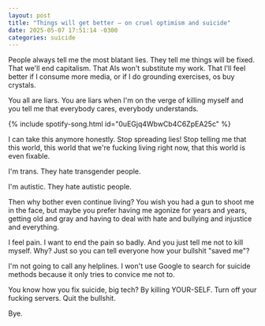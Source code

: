 ```yaml
---
layout: post
title: "Things will get better – on cruel optimism and suicide"
date: 2025-05-07 17:51:14 -0300
categories: suicide
---
```


People always tell me the most blatant lies. They tell me
things will be fixed. That we'll end capitalism. That AIs 
won't substitute my work. That I'll feel better if I consume
more media, or if I do grounding exercises, os buy crystals. 

You all are liars. You are liars when I'm on the verge of
killing myself and you tell me that everybody cares, 
everybody understands.

{% include spotify-song.html id="0uEGjq4WbwCb4C6ZpEA25c" %}

I can take this anymore honestly. Stop spreading lies! 
Stop telling me that this world, this world that we're
fucking living right now, that this world is even fixable.

I'm trans. They hate transgender people.

I'm autistic. They hate autistic people.

Then why bother even continue living? You wish you had a gun
to shoot me in the face, but maybe you prefer having me 
agonize for years and years, getting old and gray and having
to deal with hate and bullying and injustice and everything.

I feel pain. I want to end the pain so badly. And you just
tell me not to kill myself. Why? Just so you can tell everyone
how your bullshit "saved me"?

I'm not going to call any helplines. I won't use Google to 
search for suicide methods because it only tries to convice me
not to. 

You know how you fix suicide, big tech? By killing YOUR-SELF.
Turn off your fucking servers. Quit the bullshit. 

Bye. 
